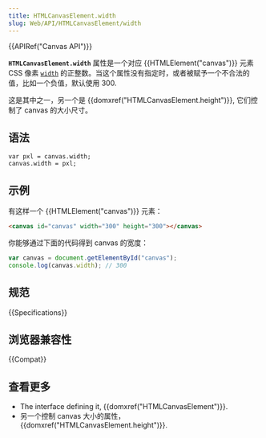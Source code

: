```yaml
---
title: HTMLCanvasElement.width
slug: Web/API/HTMLCanvasElement/width
---
```


{{APIRef("Canvas API")}}

**`HTMLCanvasElement.width`** 属性是一个对应 {{HTMLElement("canvas")}} 元素 CSS 像素 [`width`](/zh-CN/docs/Web/HTML/Element/canvas#width) 的正整数。当这个属性没有指定时，或者被赋予一个不合法的值，比如一个负值，默认使用 300.

这是其中之一，另一个是 {{domxref("HTMLCanvasElement.height")}}, 它们控制了 canvas 的大小尺寸。

## 语法

```plain
var pxl = canvas.width;
canvas.width = pxl;
```

## 示例

有这样一个 {{HTMLElement("canvas")}} 元素：

```html
<canvas id="canvas" width="300" height="300"></canvas>
```

你能够通过下面的代码得到 canvas 的宽度：

```js
var canvas = document.getElementById("canvas");
console.log(canvas.width); // 300
```

## 规范

{{Specifications}}

## 浏览器兼容性

{{Compat}}

## 查看更多

- The interface defining it, {{domxref("HTMLCanvasElement")}}.
- 另一个控制 canvas 大小的属性，{{domxref("HTMLCanvasElement.height")}}.

